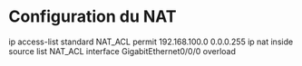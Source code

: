 # Configuration du NAT

ip access-list standard NAT_ACL
 permit 192.168.100.0 0.0.0.255
ip nat inside source list NAT_ACL interface GigabitEthernet0/0/0 overload
